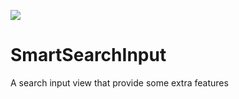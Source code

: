 [![](https://jitpack.io/v/DanialNazari/SmartSearchInput.svg)](https://jitpack.io/#DanialNazari/SmartSearchInput)

# SmartSearchInput
A search input view that provide some extra features
